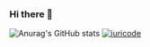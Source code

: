 ### Hi there 👋


![Anurag's GitHub stats](https://github-readme-stats.vercel.app/api?username=Capamara&show_icons=true&theme=radical)
[![iuricode](https://github-readme-stats.vercel.app/api/top-langs/?username=Capamara&hide=html&layout=compact&theme=default)](https://github.com/iuricode/)



<!--
**Capamara/Capamara** is a ✨ _special_ ✨ repository because its `README.md` (this file) appears on your GitHub profile.

Here are some ideas to get you started:

- 🔭 I’m currently working on ...
- 🌱 I’m currently learning ...
- 👯 I’m looking to collaborate on ...
- 🤔 I’m looking for help with ...
- 💬 Ask me about ...
- 📫 How to reach me: ...
- 😄 Pronouns: ...
- ⚡ Fun fact: ...
-->

